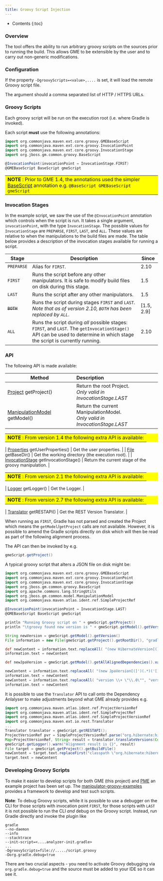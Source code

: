 ```yaml
---
title: Groovy Script Injection
---
```


* Contents
{:toc}

### Overview

The tool offers the ability to run arbitrary groovy scripts on the sources prior to running the build. This allows GME to be extensible by the user and to carry out non-generic modifications.


### Configuration

If the property `-DgroovyScripts=<value>,....` is set, it will load the remote Groovy script file.

The argument should a comma separated list of HTTP / HTTPS URLs.


### Groovy Scripts

Each groovy script will be run on the execution root (i.e. where Gradle is invoked).

Each script <b>must</b> use the following annotations:

```groovy
import org.commonjava.maven.ext.core.groovy.GMEBaseScript
import org.commonjava.maven.ext.core.groovy.InvocationPoint
import org.commonjava.maven.ext.core.groovy.InvocationStage
import org.jboss.gm.common.groovy.BaseScript

@InvocationPoint(invocationPoint = InvocationStage.FIRST)
@GMEBaseScript BaseScript gmeScript

```

<table bgcolor="#ffff00">
<tr>
<td>
    <b>NOTE</b> : Prior to GME 1.4, the annotations used the simpler <a href="http://docs.groovy-lang.org/latest/html/gapi/groovy/transform/BaseScript.html">BaseScript</a> annotation e.g. <code>@BaseScript GMEBaseScript gmeScript</code>
</td>
</tr>
</table>

### Invocation Stages

In the example script, we saw the use of the `@InvocationPoint` annotation which controls when the script is run. It
takes a single argument, `invocationPoint`, with the type `InvocationStage`. The possible values for `InvocationStage`
are `PREPARSE`, `FIRST`, `LAST`, and `ALL`. These values are relative to when the manipulations to the build files are
made. The table below provides a description of the invocation stages available for running a script.

| Stage      | Description                                                                                                                                                                              | Since      |
|------------|------------------------------------------------------------------------------------------------------------------------------------------------------------------------------------------|------------|
| `PREPARSE` | Alias for `FIRST`.                                                                                                                                                                       | 2.10       |
| `FIRST`    | Runs the script before any other manipulators. It is safe to modify build files on disk during this stage.                                                                               | 1.5        |
| `LAST`     | Runs the script after any other manipulators.                                                                                                                                            | 1.5        |
| ~~`BOTH`~~ | Runs the script during stages `FIRST` and `LAST`. _Note that as of version 2.10, `BOTH` has been replaced by `ALL`_.                                                                     | [1.5, 2.9] |
| `ALL`      | Runs the script during _all_ possible stages: `FIRST`, and `LAST`.  The `getInvocationStage()` API can be used to determine in which stage the script is currently running.              | 2.10       |

### API

The following API is made available:


| Method | Description |
| -------|:------------|
| [Project](https://docs.gradle.org/current/javadoc/org/gradle/api/Project.html) getProject() | Return the root Project. <br/><i>Only valid in InvocationStage.LAST</i> |
| [ManipulationModel](https://github.com/project-ncl/gradle-manipulator/blob/master/common/src/main/java/org/jboss/gm/common/model/ManipulationModel.java) getModel() | Return the current ManipulationModel. <br/><i>Only valid in InvocationStage.LAST</i> |

<table bgcolor="#ffff00">
<tr>
<td>
    <b>NOTE</b> : From version 1.4 the following extra API is available:
</td>
</tr>
</table>

| [Properties](https://docs.oracle.com/javase/7/docs/api/java/util/Properties.html) getUserProperties() | Get the user properties. |
| [File](https://docs.oracle.com/javase/7/docs/api/java/io/File.html) getBaseDir() | Get the working directory (the execution root). |
| [InvocationStage](https://github.com/release-engineering/pom-manipulation-ext/blob/master/core/src/main/java/org/commonjava/maven/ext/core/groovy/InvocationStage.java) getInvocationStage() | Return the current stage of the groovy manipulation. |

<table bgcolor="#ffff00">
<tr>
<td>
    <b>NOTE</b> : From version 2.1 the following extra API is available:
</td>
</tr>
</table>

| [Logger](https://www.javadoc.io/doc/org.slf4j/slf4j-api/1.7.30/org/slf4j/Logger.html) getLogger() | Get the Logger. |

<table bgcolor="#ffff00">
<tr>
<td>
    <b>NOTE</b> : From version 2.7 the following extra API is available:
</td>
</tr>
</table>

| [Translator](https://www.javadoc.io/doc/org.commonjava.maven.ext/pom-manipulation-io/latest/org/commonjava/maven/ext/io/rest/Translator.html) getRESTAPI() | Get the REST Version Translator. |

When running as `FIRST`, Gradle has not parsed and created the Project which means the `getModel`/`getProject` calls are not available. However, it is possible to amend the Gradle scripts directly on disk which will then be read as part of the following alignment process.

The API can then be invoked by e.g.

```groovy
gmeScript.getProject()
```

A typical groovy script that alters a JSON file on disk might be:

```groovy
import org.commonjava.maven.ext.core.groovy.GMEBaseScript
import org.commonjava.maven.ext.core.groovy.InvocationPoint
import org.commonjava.maven.ext.core.groovy.InvocationStage
import org.jboss.gm.common.groovy.BaseScript
import org.apache.commons.lang.StringUtils
import org.jboss.gm.common.model.ManipulationModel
import org.commonjava.maven.atlas.ident.ref.SimpleProjectRef

@InvocationPoint(invocationPoint = InvocationStage.LAST)
@GMEBaseScript BaseScript gmeScript

println "Running Groovy script on " + gmeScript.getProject()
println "\tgroovy found new version is " + gmeScript.getModel().getVersion()

String newVersion = gmeScript.getModel().getVersion()
File information = new File(gmeScript.getProject().getRootDir(), "gradle/base-information.gradle")

def newContent = information.text.replaceAll( "(new HibernateVersion[(]\\s')(.*)(',\\sproject\\s[)])", "\$1$newVersion\$3")
information.text = newContent

def newJpaVersion = gmeScript.getModel().getAllAlignedDependencies().values().find {it.asProjectRef() == new SimpleProjectRef("javax.persistence", "javax.persistence-api")}.getVersionString()

newContent = information.text.replaceAll( "(new JpaVersion[(]')(.*)('[)])", "\$1$newJpaVersion\$3")
information.text = newContent
newContent = information.text.replaceAll( "version \\+ \"\\.0\"", "version")
information.text = newContent
```

It is possible to use the `Translator` API to call onto the Dependency Anlalyser to make adjustments beyond what GME already provides e.g.

```groovy
import org.commonjava.maven.atlas.ident.ref.ProjectVersionRef
import org.commonjava.maven.atlas.ident.ref.SimpleProjectRef
import org.commonjava.maven.atlas.ident.ref.SimpleProjectVersionRef
import org.commonjava.maven.ext.io.rest.Translator
...
Translator translator = gmeScript.getRESTAPI();
ProjectVersionRef pvr = SimpleProjectVersionRef.parse("org.hibernate:hibernate-core:5.3.7.Final")
Map<ProjectVersionRef, String> result = translator.translateVersions(Collections.singletonList(pvr))
gmeScript.getLogger().warn("Alignment result is {}", result)
File target = gmeScript.getProject().getBuildFile()
newContent = target.text.replaceFirst("classpath \"org.hibernate:hibernate-core:5.3.7.Final", "classpath \"org.hibernate:hibernate-core:" + result.get(pvr))
target.text = newContent
```

### Developing Groovy Scripts

To make it easier to develop scripts for both GME (this project) and [PME](https://github.com/release-engineering/pom-manipulation-ext) an example project has been set up. The [manipulator-groovy-examples](https://github.com/project-ncl/manipulator-groovy-examples) provides a framework to develop and test such scripts.

**Note**: To debug Groovy scripts, while it is possible to use a debugger on the CLI for those scripts with invocation point `FIRST`, for those scripts with `LAST` it is not possible to run the CLI _and_ debug on the Groovy script. Instead, run Gradle directly and invoke the plugin like

    gradle
    --no-daemon
    --info
    --stacktrace
    --init-script=<....analyzer-init.gradle>
    ...
    -DgroovyScripts=file://...../script.groovy
    -Dorg.gradle.debug=true

There are two crucial aspects - you need to activate Groovy debugging via `org.gradle.debug=true` and the source must be added to your IDE so it can see it.

